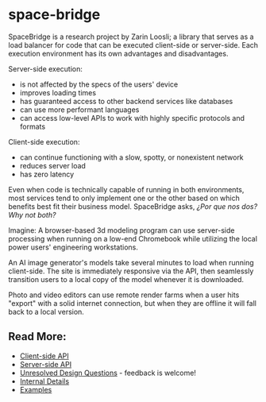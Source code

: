 # space-bridge

SpaceBridge is a research project by Zarin Loosli; a library that serves as a load balancer for code that can be executed client-side or server-side. Each execution environment has its own advantages and disadvantages.

Server-side execution:
 * is not affected by the specs of the users' device
 * improves loading times
 * has guaranteed access to other backend services like databases
 * can use more performant languages
 * can access low-level APIs to work with highly specific protocols and formats

Client-side execution:
 * can continue functioning with a slow, spotty, or nonexistent network
 * reduces server load
 * has zero latency

Even when code is technically capable of running in both environments, most services tend to only implement one or the other based on which benefits best fit their business model. SpaceBridge asks, _¿Por que nos dos? Why not both?_

Imagine:
A browser-based 3d modeling program can use server-side processing when running on a low-end Chromebook while utilizing the local power users' engineering workstations.

An AI image generator's models take several minutes to load when running client-side. The site is immediately responsive via the API, then seamlessly transition users to a local copy of the model whenever it is downloaded.

Photo and video editors can use remote render farms when a user hits "export" with a solid internet connection, but when they are offline it will fall back to a local version.

## Read More:
* [Client-side API](./docs/client-signature.md)
* [Server-side API](./docs/server-signature.md)
* [Unresolved Design Questions](./docs/open-questions.md) - feedback is welcome!
* [Internal Details](./docs/internals.md)
* [Examples](./docs/examples)
